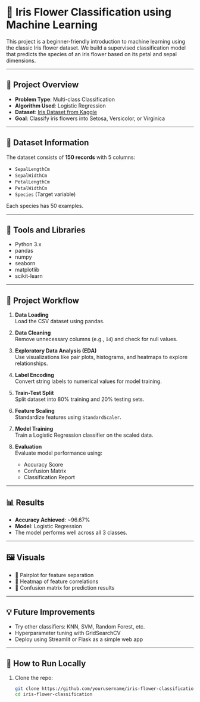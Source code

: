 # 🌸 Iris Flower Classification using Machine Learning

This project is a beginner-friendly introduction to machine learning using the classic Iris flower dataset. We build a supervised classification model that predicts the species of an iris flower based on its petal and sepal dimensions.

---

## 📌 Project Overview

- **Problem Type**: Multi-class Classification
- **Algorithm Used**: Logistic Regression
- **Dataset**: [Iris Dataset from Kaggle](https://www.kaggle.com/datasets/uciml/iris)
- **Goal**: Classify iris flowers into Setosa, Versicolor, or Virginica

---

## 📂 Dataset Information

The dataset consists of **150 records** with 5 columns:
- `SepalLengthCm`
- `SepalWidthCm`
- `PetalLengthCm`
- `PetalWidthCm`
- `Species` (Target variable)

Each species has 50 examples.

---

## 🔧 Tools and Libraries

- Python 3.x
- pandas
- numpy
- seaborn
- matplotlib
- scikit-learn

---

## 🧪 Project Workflow

1. **Data Loading**  
   Load the CSV dataset using pandas.

2. **Data Cleaning**  
   Remove unnecessary columns (e.g., `Id`) and check for null values.

3. **Exploratory Data Analysis (EDA)**  
   Use visualizations like pair plots, histograms, and heatmaps to explore relationships.

4. **Label Encoding**  
   Convert string labels to numerical values for model training.

5. **Train-Test Split**  
   Split dataset into 80% training and 20% testing sets.

6. **Feature Scaling**  
   Standardize features using `StandardScaler`.

7. **Model Training**  
   Train a Logistic Regression classifier on the scaled data.

8. **Evaluation**  
   Evaluate model performance using:
   - Accuracy Score
   - Confusion Matrix
   - Classification Report

---

## 📊 Results

- **Accuracy Achieved**: ~96.67%
- **Model**: Logistic Regression
- The model performs well across all 3 classes.

---

## 🖼️ Visuals

- 📌 Pairplot for feature separation
- 📌 Heatmap of feature correlations
- 📌 Confusion matrix for prediction results

---

## 💡 Future Improvements

- Try other classifiers: KNN, SVM, Random Forest, etc.
- Hyperparameter tuning with GridSearchCV
- Deploy using Streamlit or Flask as a simple web app

---


## 🚀 How to Run Locally

1. Clone the repo:
   ```bash
   git clone https://github.com/yourusername/iris-flower-classification.git
   cd iris-flower-classification








